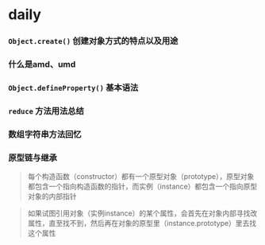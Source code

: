 # daily

### `Object.create()` 创建对象方式的特点以及用途
### 什么是amd、umd
### `Object.defineProperty()` 基本语法

### `reduce` 方法用法总结
### 数组字符串方法回忆

### 原型链与继承
> 每个构造函数（constructor）都有一个原型对象（prototype），原型对象都包含一个指向构造函数的指针，而实例（instance）都包含一个指向原型对象的内部指针

> 如果试图引用对象（实例instance）的某个属性，会首先在对象内部寻找改属性，直至找不到，然后再在对象的原型里（instance.prototype）里去找这个属性